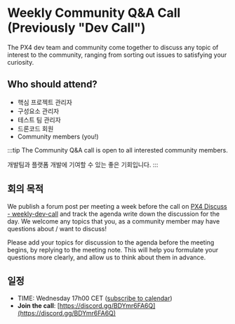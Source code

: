 # Weekly Community Q&A Call (Previously "Dev Call")

The PX4 dev team and community come together to discuss any topic of interest to the community, ranging from sorting out issues to satisfying your curiosity.

## Who should attend?

- 핵심 프로젝트 관리자
- 구성요소 관리자
- 테스트 팀 관리자
- 드론코드 회원
- Community members (you!)

:::tip
The Community Q&A call is open to all interested community members.

개발팀과 플랫폼 개발에 기여할 수 있는 좋은 기회입니다.
:::

## 회의 목적

We publish a forum post per meeting a week before the call on [PX4 Discuss - weekly-dev-call](https://discuss.px4.io/c/weekly-dev-call) and track the agenda write down the discussion for the day. We welcome any topics that you, as a community member may have questions about / want to discuss!

Please add your topics for discussion to the agenda before the meeting begins, by replying to the meeting note. This will help you formulate your questions more clearly, and allow us to think about them in advance.

## 일정

- TIME: Wednesday 17h00 CET ([subscribe to calendar](https://www.dronecode.org/calendar/))
- **Join the call**: [https://discord.gg/BDYmr6FA6Q](https://discord.gg/BDYmr6FA6Q)
